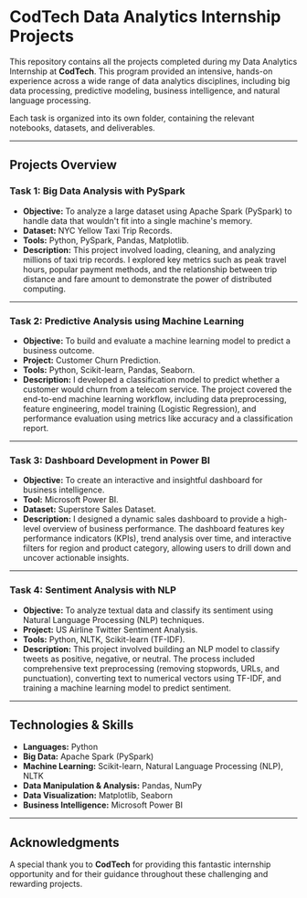 # CodTech Data Analytics Internship Projects

This repository contains all the projects completed during my Data Analytics Internship at **CodTech**. This program provided an intensive, hands-on experience across a wide range of data analytics disciplines, including big data processing, predictive modeling, business intelligence, and natural language processing.

Each task is organized into its own folder, containing the relevant notebooks, datasets, and deliverables.

---
## Projects Overview

### Task 1: Big Data Analysis with PySpark
* **Objective:** To analyze a large dataset using Apache Spark (PySpark) to handle data that wouldn't fit into a single machine's memory.
* **Dataset:** NYC Yellow Taxi Trip Records.
* **Tools:** Python, PySpark, Pandas, Matplotlib.
* **Description:** This project involved loading, cleaning, and analyzing millions of taxi trip records. I explored key metrics such as peak travel hours, popular payment methods, and the relationship between trip distance and fare amount to demonstrate the power of distributed computing.

---
### Task 2: Predictive Analysis using Machine Learning
* **Objective:** To build and evaluate a machine learning model to predict a business outcome.
* **Project:** Customer Churn Prediction.
* **Tools:** Python, Scikit-learn, Pandas, Seaborn.
* **Description:** I developed a classification model to predict whether a customer would churn from a telecom service. The project covered the end-to-end machine learning workflow, including data preprocessing, feature engineering, model training (Logistic Regression), and performance evaluation using metrics like accuracy and a classification report.

---
### Task 3: Dashboard Development in Power BI
* **Objective:** To create an interactive and insightful dashboard for business intelligence.
* **Tool:** Microsoft Power BI.
* **Dataset:** Superstore Sales Dataset.
* **Description:** I designed a dynamic sales dashboard to provide a high-level overview of business performance. The dashboard features key performance indicators (KPIs), trend analysis over time, and interactive filters for region and product category, allowing users to drill down and uncover actionable insights.

---
### Task 4: Sentiment Analysis with NLP
* **Objective:** To analyze textual data and classify its sentiment using Natural Language Processing (NLP) techniques.
* **Project:** US Airline Twitter Sentiment Analysis.
* **Tools:** Python, NLTK, Scikit-learn (TF-IDF).
* **Description:** This project involved building an NLP model to classify tweets as positive, negative, or neutral. The process included comprehensive text preprocessing (removing stopwords, URLs, and punctuation), converting text to numerical vectors using TF-IDF, and training a machine learning model to predict sentiment.

---
## Technologies & Skills
* **Languages:** Python
* **Big Data:** Apache Spark (PySpark)
* **Machine Learning:** Scikit-learn, Natural Language Processing (NLP), NLTK
* **Data Manipulation & Analysis:** Pandas, NumPy
* **Data Visualization:** Matplotlib, Seaborn
* **Business Intelligence:** Microsoft Power BI

---
## Acknowledgments
A special thank you to **CodTech** for providing this fantastic internship opportunity and for their guidance throughout these challenging and rewarding projects.
